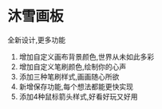 # 沐雪画板
全新设计,更多功能
1. 增加自定义画布背景颜色,世界从未如此多彩
2. 增加自定义笔刷颜色,绘制你的心声
3. 添加三种笔刷样式,画画随心所欲
4. 新增保存功能,每个想法都能更快实现
5. 添加4种鼠标箭头样式,好看好玩又好用

